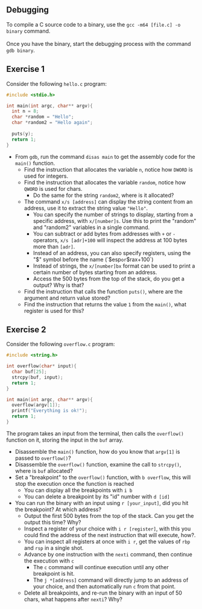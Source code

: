 ## Debugging

To compile a C source code to a binary, use the `gcc -m64 [file.c] -o binary` command. \
\
Once you have the binary, start the debugging process with the command `gdb binary`.

## Exercise 1

Consider the following `hello.c` program:
```C
#include <stdio.h>

int main(int argc, char** argv){
  int n = 8;
  char *random = "Hello";
  char *random2 = "Hello again";
  
  puts(y);
  return 1;
}
```
- From `gdb`, run the command `disas main` to get the assembly code for the `main()` function.
  - Find the instruction that allocates the variable `n`, notice how `DWORD` is used for integers.
  - Find the instruction that allocates the variable `random`, notice how `QWORD` is used for chars.
    - Do the same for the string `random2`, where is it allocated?
  - The command `x/s [address]` can display the string content from an address, use it to extract the string value `"Hello"`.
    - You can specify the number of strings to display, starting from a specific address, with `x/[number]s`. Use this to print the "random" and "random2" variables in a single command.
    - You can subtract or add bytes from addresses with `+` or `-` operators, `x/s [adr]+100` will inspect the address at 100 bytes more than `[adr]`.
    - Instead of an address, you can also specify registers, using the "$" symbol before the name (`$esp` or `$rax+100`)
    - Instead of strings, the `x/[number]bx` format can be used to print a certain number of bytes starting from an address.
    - Access the 500 bytes from the top of the stack, do you get a output? Why is that?
  - Find the instruction that calls the function `puts()`, where are the argument and return value stored?
  - Find the instruction that returns the value `1` from the `main()`, what register is used for this?

## Exercise 2

Consider the following `overflow.c` program:

```C
#include <string.h>

int overflow(char* input){
  char buf[25];
  strcpy(buf, input);
  return 1;
}

int main(int argc, char** argv){
  overflow(argv[1]);
  printf("Everything is ok!");
  return 1;
}
```
The program takes an input from the terminal, then calls the `overflow()` function on it, storing the input in the `buf` array.

- Disassemble the `main()` function, how do you know that `argv[1]` is passed to `overflow()`?
- Disassemble the `overflow()` function, examine the call to `strcpy()`, where is `buf` allocated?
- Set a "breakpoint" to the `overflow()` function, with `b overflow`, this will stop the execution once the function is reached
  - You can display all the breakpoints with `i b`
  - You can delete a breakpoint by its "id" number with `d [id]`
- You can run the binary with an input using `r [your_input]`, did you hit the breakpoint? At which address?
    - Output the first 500 bytes from the top of the stack. Can you get the output this time? Why?
    - Inspect a register of your choice with `i r [register]`, with this you could find the address of the next instruction that will execute, how?.
    - You can inspect all registers at once with `i r`, get the values of `rbp` and `rsp` in a single shot.
  - Advance by one instruction with the `nexti` command, then continue the execution with `c`
    - The `c` command will continue execution until any other breakpoint is hit.
    - The `j *[address]` command will directly jump to an address of your choice, and then automatically run `c` from that point.
  - Delete all breakpoints, and re-run the binary with an input of 50 chars, what happens after `nexti`? Why?

